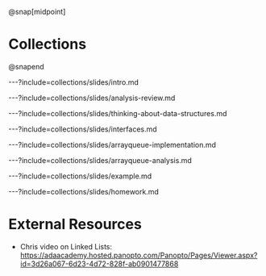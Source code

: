 @snap[midpoint]
# Collections
@snapend

<!-- TODO figure out order -->

---?include=collections/slides/intro.md

---?include=collections/slides/analysis-review.md

---?include=collections/slides/thinking-about-data-structures.md

---?include=collections/slides/interfaces.md

---?include=collections/slides/arrayqueue-implementation.md

---?include=collections/slides/arrayqueue-analysis.md

---?include=collections/slides/example.md

---?include=collections/slides/homework.md

# External Resources

- Chris video on Linked Lists: https://adaacademy.hosted.panopto.com/Panopto/Pages/Viewer.aspx?id=3d26a067-6d23-4d72-828f-ab0901477868
